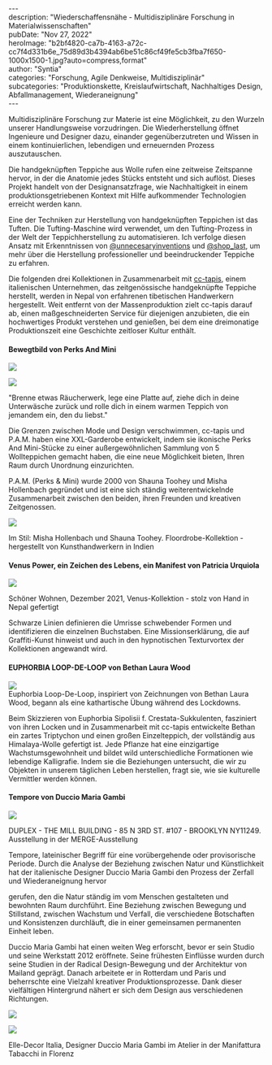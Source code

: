 \---  
description: "Wiederschaffensnähe - Multidisziplinäre Forschung in Materialwissenschaften"   
pubDate: "Nov 27, 2022"   
heroImage: "b2bf4820-ca7b-4163-a72c-cc7f4d331b6e_75d89d3b4394ab6be51c86cf49fe5cb3fba7f650-1000x1500-1.jpg?auto=compress,format"   
author: "Syntia"   
categories: "Forschung, Agile Denkweise, Multidisziplinär"   
subcategories: "Produktionskette, Kreislaufwirtschaft, Nachhaltiges Design, Abfallmanagement, Wiederaneignung"   
\---  

Multidisziplinäre Forschung zur Materie ist eine Möglichkeit, zu den Wurzeln unserer Handlungsweise vorzudringen. Die Wiederherstellung öffnet Ingenieure und Designer dazu, einander gegenüberzutreten und Wissen in einem kontinuierlichen, lebendigen und erneuernden Prozess auszutauschen.

Die handgeknüpften Teppiche aus Wolle rufen eine zeitweise Zeitspanne hervor, in der die Anatomie jedes Stücks entsteht und sich auflöst. Dieses Projekt handelt von der Designansatzfrage, wie Nachhaltigkeit in einem produktionsgetriebenen Kontext mit Hilfe aufkommender Technologien erreicht werden kann.

Eine der Techniken zur Herstellung von handgeknüpften Teppichen ist das Tuften. Die Tufting-Maschine wird verwendet, um den Tufting-Prozess in der Welt der Teppichherstellung zu automatisieren. Ich verfolge diesen Ansatz mit Erkenntnissen von [@unnecesaryinventions](https://youtu.be/_matYB5rdZA) und [@shop\_last](https://youtu.be/nWmzjuQONKI), um mehr über die Herstellung professioneller und beeindruckender Teppiche zu erfahren.

Die folgenden drei Kollektionen in Zusammenarbeit mit [cc-tapis](https://www.cc-tapis.com/), einem italienischen Unternehmen, das zeitgenössische handgeknüpfte Teppiche herstellt, werden in Nepal von erfahrenen tibetischen Handwerkern hergestellt. Weit entfernt von der Massenproduktion zielt cc-tapis darauf ab, einen maßgeschneiderten Service für diejenigen anzubieten, die ein hochwertiges Produkt verstehen und genießen, bei dem eine dreimonatige Produktionszeit eine Geschichte zeitloser Kultur enthält.

#### **Bewegtbild von Perks And Mini**

![](https://images.prismic.io/syntia/6f0a789b-837d-491f-92d5-7e1a3faad91d_1c0f29be5ebe5cdb093592f8e66ab59aab32cfae-1001x1500-1.webp?auto=compress,format)

![](https://images.prismic.io/syntia/2691f425-4703-435a-b40c-038d001dfeb0_pamxcc-tapis_jumper_03_2000x-1.webp?auto=compress,format)

"Brenne etwas Räucherwerk, lege eine Platte auf, ziehe dich in deine Unterwäsche zurück und rolle dich in einem warmen Teppich von jemandem ein, den du liebst."

Die Grenzen zwischen Mode und Design verschwimmen, cc-tapis und P.A.M. haben eine XXL-Garderobe entwickelt, indem sie ikonische Perks And Mini-Stücke zu einer außergewöhnlichen Sammlung von 5 Wollteppichen gemacht haben, die eine neue Möglichkeit bieten, Ihren Raum durch Unordnung einzurichten.

P.A.M. (Perks & Mini) wurde 2000 von Shauna Toohey und Misha Hollenbach gegründet und ist eine sich ständig weiterentwickelnde Zusammenarbeit zwischen den beiden, ihren Freunden und kreativen Zeitgenossen.

![](https://images.prismic.io/syntia/b2bf4820-ca7b-4163-a72c-cc7f4d331b6e_75d89d3b4394ab6be51c86cf49fe5cb3fba7f650-1000x1500-1.jpg?auto=compress,format)

Im Stil: Misha Hollenbach und Shauna Toohey. Floordrobe-Kollektion - hergestellt von Kunsthandwerkern in Indien

#### **Venus Power, ein Zeichen des Lebens, ein Manifest von Patricia Urquiola**

![](https://images.prismic.io/syntia/d2c67a07-3968-4307-8253-0302b9ba1c6b_cc-tapis-venus-power-by-patricia-urquiola-schoner-wohnen-1200x1600-1.jpg?auto=compress,format)

Schöner Wohnen, Dezember 2021, Venus-Kollektion - stolz von Hand in Nepal gefertigt

Schwarze Linien definieren die Umrisse schwebender Formen und identifizieren die einzelnen Buchstaben. Eine Missionserklärung, die auf Graffiti-Kunst hinweist und auch in den hypnotischen Texturvortex der Kollektionen angewandt wird.

#### **EUPHORBIA LOOP-DE-LOOP von Bethan Laura Wood**

![](https://images.prismic.io/syntia/16948081-8757-4d82-bd1a-6ed545499fff_cc-tapis-showroom-bethan-laura-wood-euphorbia-collection-rug-1024x683-1.jpg?auto=compress,format)  
Euphorbia Loop-De-Loop, inspiriert von Zeichnungen von Bethan Laura Wood, begann als eine kathartische Übung während des Lockdowns.

Beim Skizzieren von Euphorbia Sipolisii f. Crestata-Sukkulenten, fasziniert von ihren Locken und in Zusammenarbeit mit cc-tapis entwickelte Bethan ein zartes Triptychon und einen großen Einzelteppich, der vollständig aus Himalaya-Wolle gefertigt ist. Jede Pflanze hat eine einzigartige Wachstumsgewohnheit und bildet wild unterschiedliche Formationen wie lebendige Kalligrafie. Indem sie die Beziehungen untersucht, die wir zu Objekten in unserem täglichen Leben herstellen, fragt sie, wie sie kulturelle Vermittler werden können.

#### **Tempore von Duccio Maria Gambi**

![](https://images.prismic.io/syntia/b3dba677-9e41-42a2-9451-08ed3bae0178_cc-tapis-duccio-maria-gambi-tempore-allestimento-duplex-ny-4.jpg?auto=compress,format)

DUPLEX - THE MILL BUILDING - 85 N 3RD ST. #107 - BROOKLYN NY11249. Ausstellung in der MERGE-Ausstellung

Tempore, lateinischer Begriff für eine vorübergehende oder provisorische Periode. Durch die Analyse der Beziehung zwischen Natur und Künstlichkeit hat der italienische Designer Duccio Maria Gambi den Prozess der Zerfall und Wiederaneignung hervor

gerufen, den die Natur ständig im vom Menschen gestalteten und bewohnten Raum durchführt. Eine Beziehung zwischen Bewegung und Stillstand, zwischen Wachstum und Verfall, die verschiedene Botschaften und Konsistenzen durchläuft, die in einer gemeinsamen permanenten Einheit leben.

Duccio Maria Gambi hat einen weiten Weg erforscht, bevor er sein Studio und seine Werkstatt 2012 eröffnete. Seine frühesten Einflüsse wurden durch seine Studien in der Radical Design-Bewegung und der Architektur von Mailand geprägt. Danach arbeitete er in Rotterdam und Paris und beherrschte eine Vielzahl kreativer Produktionsprozesse. Dank dieser vielfältigen Hintergrund nähert er sich dem Design aus verschiedenen Richtungen.

![](https://images.prismic.io/syntia/e09a083e-bbc4-4798-9900-c28a7b5803ff_mobilia-duccio-maria-gambi-banner.jpg?auto=compress,format)

![](https://images.prismic.io/syntia/025f85a6-e3e6-4c4b-beb1-1e0316fec4cb_cc-tapis_tempore-by-duccio-maria-gambi_elle-decor-italia_pagina_3-821x1024-1.jpg?auto=compress,format)

Elle-Decor Italia, Designer Duccio Maria Gambi im Atelier in der Manifattura Tabacchi in Florenz